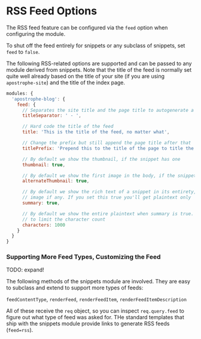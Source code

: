# RSS Feed Options

The RSS feed feature can be configured via the `feed` option when configuring the module.

To shut off the feed entirely for snippets or any subclass of snippets, set `feed` to `false`.

The following RSS-related options are supported and can be passed to any module derived from snippets. Note that the title of the feed is normally set quite well already based on the title of your site (if you are using `apostrophe-site`) and the title of the index page.

```javascript
modules: {
  'apostrophe-blog': {
    feed: {
      // Separates the site title and the page title to autogenerate a feed title
      titleSeparator: ' - ',

      // Hard code the title of the feed
      title: 'This is the title of the feed, no matter what',

      // Change the prefix but still append the page title after that
      titlePrefix: 'Prepend this to the title of the page to title the feed: ',

      // By default we show the thumbnail, if the snippet has one
      thumbnail: true,

      // By default we show the first image in the body, if the snippet has no thumbnail
      alternateThumbnail: true,

      // By default we show the rich text of a snippet in its entirety, although only one
      // image if any. If you set this true you'll get plaintext only
      summary: true,

      // By default we show the entire plaintext when summary is true. Use this option
      // to limit the character count
      characters: 1000
    }
  }
}
```

### Supporting More Feed Types, Customizing the Feed

TODO: expand!

The following methods of the snippets module are involved. They are easy to subclass and extend to support more types of feeds:

`feedContentType`, `renderFeed`, `renderFeedItem`, `renderFeedItemDescription`

All of these receive the `req` object, so you can inspect `req.query.feed` to figure out what type of feed was asked for. THe standard templates that ship with the snippets module provide links to generate RSS feeds (`feed=rss`).

